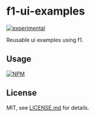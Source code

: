 # f1-ui-examples

[![experimental](http://badges.github.io/stability-badges/dist/experimental.svg)](http://github.com/badges/stability-badges)

Reusable ui examples using f1.

## Usage

[![NPM](https://nodei.co/npm/f1-ui-examples.png)](https://www.npmjs.com/package/f1-ui-examples)

## License

MIT, see [LICENSE.md](http://github.com/Jam3/f1-ui-examples/blob/master/LICENSE.md) for details.
